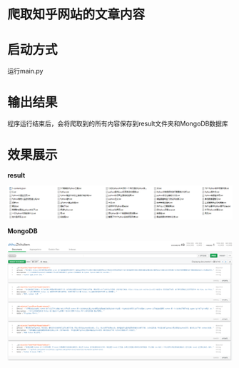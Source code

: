 爬取知乎网站的文章内容
===

# 启动方式
运行main.py

# 输出结果
程序运行结束后，会将爬取到的所有内容保存到result文件夹和MongoDB数据库

# 效果展示

**result**

![result](https://github.com/pipipp/spider-examples/blob/master/scrapy_project/zhihu/show/result.PNG)

**MongoDB**

![MongoDB](https://github.com/pipipp/spider-examples/blob/master/scrapy_project/zhihu/show/MongoDB.PNG)
